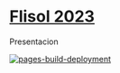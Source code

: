 # [Flisol 2023](https://kreigiron.github.io/flisol-2023/)
Presentacion 

[![pages-build-deployment](https://github.com/kreigiron/flisol-2023/actions/workflows/pages/pages-build-deployment/badge.svg)](https://github.com/kreigiron/flisol-2023/actions/workflows/pages/pages-build-deployment)
